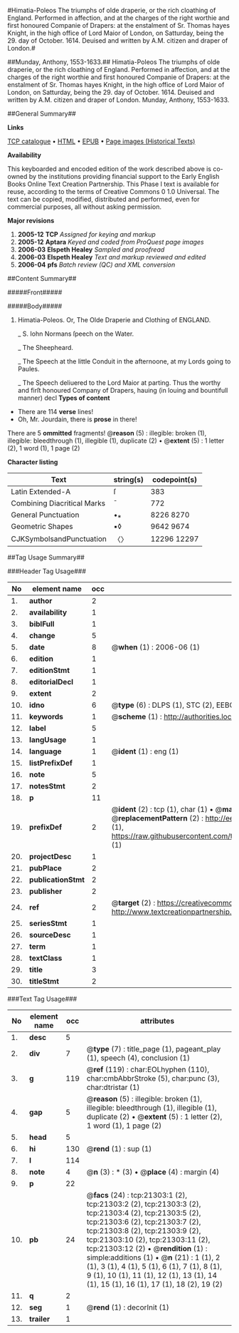 #Himatia-Poleos The triumphs of olde draperie, or the rich cloathing of England. Performed in affection, and at the charges of the right worthie and first honoured Companie of Drapers: at the enstalment of Sr. Thomas hayes Knight, in the high office of Lord Maior of London, on Satturday, being the 29. day of October. 1614. Deuised and written by A.M. citizen and draper of London.#

##Munday, Anthony, 1553-1633.##
Himatia-Poleos The triumphs of olde draperie, or the rich cloathing of England. Performed in affection, and at the charges of the right worthie and first honoured Companie of Drapers: at the enstalment of Sr. Thomas hayes Knight, in the high office of Lord Maior of London, on Satturday, being the 29. day of October. 1614. Deuised and written by A.M. citizen and draper of London.
Munday, Anthony, 1553-1633.

##General Summary##

**Links**

[TCP catalogue](http://www.ota.ox.ac.uk/tcp/)  • 
[HTML](http://tei.it.ox.ac.uk/tcp/Texts-HTML/free/A07/A07903.html)  • 
[EPUB](http://tei.it.ox.ac.uk/tcp/Texts-EPUB/free/A07/A07903.epub) • 
[Page images (Historical Texts)](https://data.historicaltexts.jisc.ac.uk/view?pubId=eebo-99855800e&pageId=eebo-99855800e-21303-1)

**Availability**

This keyboarded and encoded edition of the
	       work described above is co-owned by the institutions
	       providing financial support to the Early English Books
	       Online Text Creation Partnership. This Phase I text is
	       available for reuse, according to the terms of Creative
	       Commons 0 1.0 Universal. The text can be copied,
	       modified, distributed and performed, even for
	       commercial purposes, all without asking permission.

**Major revisions**

1. __2005-12__ __TCP__ *Assigned for keying and markup*
1. __2005-12__ __Aptara__ *Keyed and coded from ProQuest page images*
1. __2006-03__ __Elspeth Healey__ *Sampled and proofread*
1. __2006-03__ __Elspeth Healey__ *Text and markup reviewed and edited*
1. __2006-04__ __pfs__ *Batch review (QC) and XML conversion*

##Content Summary##

#####Front#####

#####Body#####

1. Himatia-Poleos.
Or,
The Olde Draperie and Clothing
of ENGLAND.

    _ S. Iohn Normans ſpeech
on the Water.

    _ The Sheepheard.

    _ The Speech at the little Conduit in the afternoone,
at my Lords going to Paules.

    _ The Speech deliuered to the Lord
Maior at parting.
Thus the worthy and firſt honoured Company
of Drapers, hauing (in louing and bountifull
manner) decl
**Types of content**

  * There are 114 **verse** lines!
  * Oh, Mr. Jourdain, there is **prose** in there!

There are 5 **ommitted** fragments! 
 @__reason__ (5) : illegible: broken (1), illegible: bleedthrough (1), illegible (1), duplicate (2)  •  @__extent__ (5) : 1 letter (2), 1 word (1), 1 page (2)

**Character listing**


|Text|string(s)|codepoint(s)|
|---|---|---|
|Latin Extended-A|ſ|383|
|Combining             Diacritical Marks|̄|772|
|General Punctuation|•⁎|8226 8270|
|Geometric Shapes|▪◊|9642 9674|
|CJKSymbolsandPunctuation|〈〉|12296 12297|

##Tag Usage Summary##

###Header Tag Usage###

|No|element name|occ|attributes|
|---|---|---|---|
|1.|__author__|2||
|2.|__availability__|1||
|3.|__biblFull__|1||
|4.|__change__|5||
|5.|__date__|8| @__when__ (1) : 2006-06 (1)|
|6.|__edition__|1||
|7.|__editionStmt__|1||
|8.|__editorialDecl__|1||
|9.|__extent__|2||
|10.|__idno__|6| @__type__ (6) : DLPS (1), STC (2), EEBO-CITATION (1), PROQUEST (1), VID (1)|
|11.|__keywords__|1| @__scheme__ (1) : http://authorities.loc.gov/ (1)|
|12.|__label__|5||
|13.|__langUsage__|1||
|14.|__language__|1| @__ident__ (1) : eng (1)|
|15.|__listPrefixDef__|1||
|16.|__note__|5||
|17.|__notesStmt__|2||
|18.|__p__|11||
|19.|__prefixDef__|2| @__ident__ (2) : tcp (1), char (1)  •  @__matchPattern__ (2) : ([0-9\-]+):([0-9IVX]+) (1), (.+) (1)  •  @__replacementPattern__ (2) : http://eebo.chadwyck.com/downloadtiff?vid=$1&page=$2 (1), https://raw.githubusercontent.com/textcreationpartnership/Texts/master/tcpchars.xml#$1 (1)|
|20.|__projectDesc__|1||
|21.|__pubPlace__|2||
|22.|__publicationStmt__|2||
|23.|__publisher__|2||
|24.|__ref__|2| @__target__ (2) : https://creativecommons.org/publicdomain/zero/1.0/ (1), http://www.textcreationpartnership.org/docs/. (1)|
|25.|__seriesStmt__|1||
|26.|__sourceDesc__|1||
|27.|__term__|1||
|28.|__textClass__|1||
|29.|__title__|3||
|30.|__titleStmt__|2||


###Text Tag Usage###

|No|element name|occ|attributes|
|---|---|---|---|
|1.|__desc__|5||
|2.|__div__|7| @__type__ (7) : title_page (1), pageant_play (1), speech (4), conclusion (1)|
|3.|__g__|119| @__ref__ (119) : char:EOLhyphen (110), char:cmbAbbrStroke (5), char:punc (3), char:dtristar (1)|
|4.|__gap__|5| @__reason__ (5) : illegible: broken (1), illegible: bleedthrough (1), illegible (1), duplicate (2)  •  @__extent__ (5) : 1 letter (2), 1 word (1), 1 page (2)|
|5.|__head__|5||
|6.|__hi__|130| @__rend__ (1) : sup (1)|
|7.|__l__|114||
|8.|__note__|4| @__n__ (3) : * (3)  •  @__place__ (4) : margin (4)|
|9.|__p__|22||
|10.|__pb__|24| @__facs__ (24) : tcp:21303:1 (2), tcp:21303:2 (2), tcp:21303:3 (2), tcp:21303:4 (2), tcp:21303:5 (2), tcp:21303:6 (2), tcp:21303:7 (2), tcp:21303:8 (2), tcp:21303:9 (2), tcp:21303:10 (2), tcp:21303:11 (2), tcp:21303:12 (2)  •  @__rendition__ (1) : simple:additions (1)  •  @__n__ (21) : 1 (1), 2 (1), 3 (1), 4 (1), 5 (1), 6 (1), 7 (1), 8 (1), 9 (1), 10 (1), 11 (1), 12 (1), 13 (1), 14 (1), 15 (1), 16 (1), 17 (1), 18 (2), 19 (2)|
|11.|__q__|2||
|12.|__seg__|1| @__rend__ (1) : decorInit (1)|
|13.|__trailer__|1||
